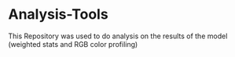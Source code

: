 # Analysis-Tools
This Repository was used to do analysis on the results of the model (weighted stats and RGB color profiling)
